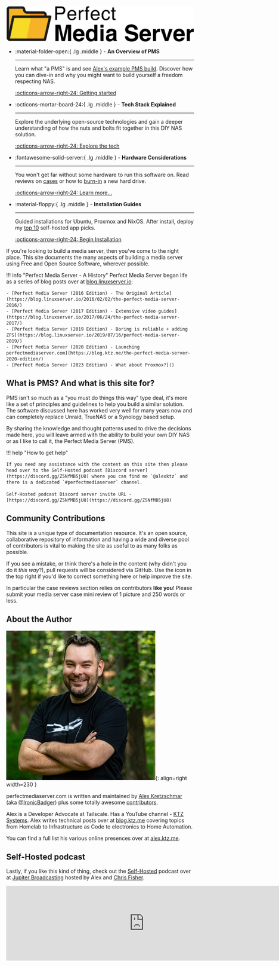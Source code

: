 ![logo](images/assets/logo.png)

<div class="grid cards" markdown>

-   :material-folder-open:{ .lg .middle } - __An Overview of PMS__

    ---

    Learn what "a PMS" is and see [Alex's example PMS build](01-overview/alexs-example-builds.md). Discover how you can dive-in and why you might want to build yourself a freedom respecting NAS.

    [:octicons-arrow-right-24: Getting started](01-overview/index.md)

-   :octicons-mortar-board-24:{ .lg .middle } - __Tech Stack Explained__

    ---

    Explore the underlying open-source technologies and gain a deeper understanding of how the nuts and bolts fit together in this DIY NAS solution.

    [:octicons-arrow-right-24: Explore the tech](02-tech-stack/index.md)

-   :fontawesome-solid-server:{ .lg .middle } - __Hardware Considerations__

    ---

    You won't get far without some hardware to run this software on. Read reviews on [cases](06-hardware/cases.md) or how to [burn-in](06-hardware/new-drive-burnin.md) a new hard drive.

    [:octicons-arrow-right-24: Learn more...]()

-   :material-floppy:{ .lg .middle } - __Installation Guides__

    ---

    Guided installations for Ubuntu, Proxmox and NixOS. After install, deploy my [top 10](04-day-two/top10apps.md) self-hosted app picks.

    [:octicons-arrow-right-24: Begin Installation](03-installation/index.md)

</div>

If you're looking to build a media server, then you've come to the right place. This site documents the many aspects of building a media server using Free and Open Source Software, wherever possible.

!!! info "Perfect Media Server - A History"
    Perfect Media Server began life as a series of blog posts over at [blog.linuxserver.io](https://www.linuxserver.io/blog/tag:perfectmediaserver#blog_list):

    - [Perfect Media Server (2016 Edition) - The Original Article](https://blog.linuxserver.io/2016/02/02/the-perfect-media-server-2016/)
    - [Perfect Media Server (2017 Edition) - Extensive video guides](https://blog.linuxserver.io/2017/06/24/the-perfect-media-server-2017/)
    - [Perfect Media Server (2019 Edition) - Boring is reliable + adding ZFS](https://blog.linuxserver.io/2019/07/16/perfect-media-server-2019/)
    - [Perfect Media Server (2020 Edition) - Launching perfectmediaserver.com](https://blog.ktz.me/the-perfect-media-server-2020-edition/)
    - [Perfect Media Server (2023 Edition) - What about Proxmox?]()

## What is PMS? And what is this site for?

PMS isn't so much as a "you must do things this way" type deal, it's more like a set of principles and guidelines to help you build a similar solution. The software discussed here has worked very well for many years now and can completely replace Unraid, TrueNAS or a Synology based setup. 

By sharing the knowledge and thought patterns used to drive the decisions made here, you will leave armed with the ability to build your own DIY NAS or as I like to call it, the Perfect Media Server (PMS).

!!! help "How to get help"

    If you need any assistance with the content on this site then please head over to the Self-Hosted podcast [Discord server](https://discord.gg/Z5NfMB5jU8) where you can find me `@alexktz` and there is a dedicated `#perfectmediaserver` channel.

    Self-Hosted podcast Discord server invite URL - [https://discord.gg/Z5NfMB5jU8](https://discord.gg/Z5NfMB5jU8)

## Community Contributions

This site is a unique type of documentation resource. It's an open source, collaborative repository of information and having a wide and diverse pool of contributors is vital to making the site as useful to as many folks as possible. 

If you see a mistake, or think there's a hole in the content (why didn't you do it *this way*?), pull requests will be considered via GitHub. Use the icon in the top right if you'd like to correct something here or help improve the site.

In particular the case reviews section relies on contributors **like you**! Please submit your media server case mini review of 1 picture and 250 words or less.

## About the Author

![alex](images/assets/alex.jpg){: align=right width=230 }

perfectmediaserver.com is written and maintained by [Alex Kretzschmar](https://www.linkedin.com/in/alex-kretzschmar/) (aka [@IronicBadger](https://twitter.com/ironicbadger)) plus some totally awesome [contributors](https://github.com/IronicBadger/pms-wiki/graphs/contributors). 

Alex is a Developer Advocate at Tailscale. Has a YouTube channel - [KTZ Systems](https://www.youtube.com/@ktzsystems). Alex writes technical posts over at [blog.ktz.me](https://blog.ktz.me) covering topics from Homelab to Infrastructure as Code to electronics to Home Automation.

You can find a full list his various online presences over at [alex.ktz.me](https://alex.ktz.me). 

## Self-Hosted podcast

Lastly, if you like this kind of thing, check out the [Self-Hosted](https://selfhosted.show) podcast over at [Jupiter Broadcasting](https://jupiterbroadcasting.com) hosted by Alex and [Chris Fisher](https://twitter.com/ChrisLAS).

<iframe src="https://player.fireside.fm/v2/dUlrHQih+aGtGAbih?theme=dark" width="740" height="200" frameborder="0" scrolling="no"></iframe>

<script data-name="BMC-Widget" src="https://cdnjs.buymeacoffee.com/1.0.0/widget.prod.min.js" data-id="alexktz" data-description="Support me on Buy me a coffee!" data-color="#ff813f" data-position="Right" data-x_margin="18" data-y_margin="18"></script>
